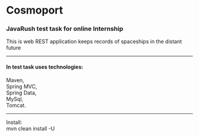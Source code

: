 <h1>Cosmoport</h1>


<h3>JavaRush test task for online Internship</h3>
<p>This is web REST application keeps records of spaceships in the distant future</p>
<hr size="1">
<h4>In test task uses technologies:</h4>
<p>
Maven,<br>
Spring MVC, <br>
Spring Data, <br>
MySql, <br>
Tomcat.
</p>
<hr>

<p>Install: <br> mvn clean install -U</p>



